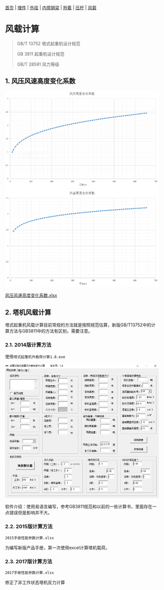 [首页](./readme.md) | [埋件](./埋件计算类.md) | [外挂](./外挂计算类.md) | [内爬钢梁](./内爬钢梁计算.md) | [附着](./附着计算.md) | [压杆](./压杆校核.md) | [风载](./风载.md)
# 风载计算

> GB/T 13752 塔式起重机设计规范
>
> GB 3811 起重机设计规范
>
> GB/T 28591 风力等级

## 1. 风压风速高度变化系数

![fengyaxishu](images\fengyaxishu.png)
![fengsuxishu](images\fengsuxishu.png)

[风压风速高度变化系数.xlsx](docs/风压风速高度变化系数.xlsx)

## 2. 塔机风载计算

塔式起重机风载计算目前常规的方法就是按照规范估算，新版GB/T13752中的计算方法与GB3811中的方法有区别，需要注意。

### 2.1. 2014版计算方法

使用`塔式起重机外载荷计算1.8.exe`

![2014towercranecalc](images\2014towercranecalc.png)

软件介绍：使用易语言编写，参考GB3811规范和以前的一些计算书，里面存在一点错误但是影响并不大。

### 2.2. 2015版计算方法

`2015手册性能参数计算.xlsx`

为编写新版产品手册，第一次使用excel计算塔机载荷。

### 2.3. 2017版计算方法

`2017手册性能参数计算.xlsx`

修正了非工作状态塔机反力计算